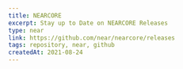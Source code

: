```yaml
---
title: NEARCORE 
excerpt: Stay up to Date on NEARCORE Releases
type: near
link: https://github.com/near/nearcore/releases
tags: repository, near, github
createdAt: 2021-08-24
---
```

